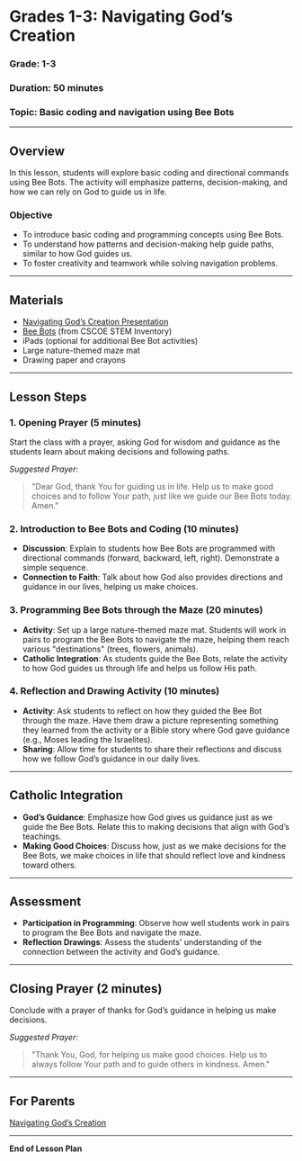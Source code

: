 # Grades 1-3: Navigating God’s Creation

### **Grade**: 1-3  
### **Duration**: 50 minutes  
### **Topic**: Basic coding and navigation using Bee Bots

---

## **Overview**
In this lesson, students will explore basic coding and directional commands using Bee Bots. The activity will emphasize patterns, decision-making, and how we can rely on God to guide us in life.

### **Objective**
- To introduce basic coding and programming concepts using Bee Bots.
- To understand how patterns and decision-making help guide paths, similar to how God guides us.
- To foster creativity and teamwork while solving navigation problems.

---

## **Materials**
- [Navigating God’s Creation Presentation](LessonPlans/Grades1-3/Presentations/Grades1-3_Navigating_Gods_Creation.pptx)
- [Bee Bots](https://cscoe.myturn.com/library/) (from CSCOE STEM Inventory)
- iPads (optional for additional Bee Bot activities)
- Large nature-themed maze mat
- Drawing paper and crayons

---

## **Lesson Steps**

### **1. Opening Prayer (5 minutes)**  
Start the class with a prayer, asking God for wisdom and guidance as the students learn about making decisions and following paths.

_Suggested Prayer_:
> "Dear God, thank You for guiding us in life. Help us to make good choices and to follow Your path, just like we guide our Bee Bots today. Amen."

### **2. Introduction to Bee Bots and Coding (10 minutes)**  
- **Discussion**: Explain to students how Bee Bots are programmed with directional commands (forward, backward, left, right). Demonstrate a simple sequence.
- **Connection to Faith**: Talk about how God also provides directions and guidance in our lives, helping us make choices.

### **3. Programming Bee Bots through the Maze (20 minutes)**  
- **Activity**: Set up a large nature-themed maze mat. Students will work in pairs to program the Bee Bots to navigate the maze, helping them reach various "destinations" (trees, flowers, animals).
- **Catholic Integration**: As students guide the Bee Bots, relate the activity to how God guides us through life and helps us follow His path.

### **4. Reflection and Drawing Activity (10 minutes)**  
- **Activity**: Ask students to reflect on how they guided the Bee Bot through the maze. Have them draw a picture representing something they learned from the activity or a Bible story where God gave guidance (e.g., Moses leading the Israelites).
- **Sharing**: Allow time for students to share their reflections and discuss how we follow God’s guidance in our daily lives.

---

## **Catholic Integration**
- **God’s Guidance**: Emphasize how God gives us guidance just as we guide the Bee Bots. Relate this to making decisions that align with God’s teachings.
- **Making Good Choices**: Discuss how, just as we make decisions for the Bee Bots, we make choices in life that should reflect love and kindness toward others.

---

## **Assessment**
- **Participation in Programming**: Observe how well students work in pairs to program the Bee Bots and navigate the maze.
- **Reflection Drawings**: Assess the students' understanding of the connection between the activity and God’s guidance.

---

## **Closing Prayer (2 minutes)**  
Conclude with a prayer of thanks for God’s guidance in helping us make decisions.

_Suggested Prayer_:
> "Thank You, God, for helping us make good choices. Help us to always follow Your path and to guide others in kindness. Amen."

---

## **For Parents**  
[Navigating God’s Creation](LessonPlans/Grades1-3/Parent_Resources/Grades1-3_Navigating_Gods_Creation.md)

---

**End of Lesson Plan**
